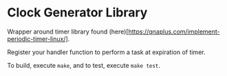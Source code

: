 # Clock Generator Library
Wrapper around timer library found (here)[https://qnaplus.com/implement-periodic-timer-linux/].

Register your handler function to perform a task at expiration of timer.

To build, execute `make`, and to test, execute `make test`.